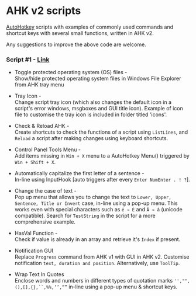 # AHK v2 scripts  

[AutoHotkey](https://github.com/Lexikos/AutoHotkey_L/) scripts with examples of commonly used commands and shortcut keys with several small functions, written in AHK v2. 

Any suggestions to improve the above code are welcome.

### Script #1 - [Link](https://github.com/xypha/AHK-v2-scripts/blob/main/AHK%20v2%20%231.ahk)  

- Toggle protected operating system (OS) files -\
  Show/hide protected operating system files in Windows File Explorer from AHK tray menu
  
- Tray Icon -\
  Change script tray icon (which also changes the default icon in a script's error windows, msgboxes and GUI title icon).
  Example of icon file to customise the tray icon is included in folder titled 'icons'.
  
- Check & Reload AHK -\
  Create shortcuts to check the functions of a script using `ListLines`, and `Reload` a script after making changes using keyboard shortcuts.
  
- Control Panel Tools Menu -\
  Add items missing in `Win + X` menu to a AutoHotkey Menu() triggered by `Win + Shift + X`.
  
- Automatically capitalize the first letter of a sentence -\
  In-line using InputHook [auto triggers after every `Enter NumEnter . ! ?`].
  
- Change the case of text -\
  Pop up menu that allows you to change the text to `Lower, Upper, Sentence, Title or Invert` case, in-line using a pop-up menu.
  This works even with special characters such as `é → É` and `Â → â` (unicode compatible). Search for `TestString` in the script for a more comprehensive example.
  
- HasVal Function -\
  Check if value is already in an array and retrieve it's `Index` if present.
  
- Notification GUI  
  Replace `Progress` command from AHK v1 with GUI in AHK v2. Customise notification `text, duration and position`. Alternatively, use `ToolTip`.
  
- Wrap Text In Quotes  
  Enclose words and numbers in different types of quotation marks `'',"",(),[],{},``,%%,‘’,“”` in-line using a pop-up menu & shortcut keys.
